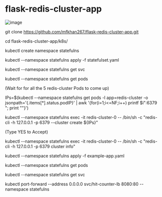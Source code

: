 # flask-redis-cluster-app

![image](https://github.com/mfkhan267/flask-redis-cluster-app/assets/77663612/d6af7312-38db-4071-bc3c-ef75d3005401)

 git clone https://github.com/mfkhan267/flask-redis-cluster-app.git
 
 cd flask-redis-cluster-app/k8s/
 
kubectl create namespace statefulns
 
kubectl --namespace statefulns apply -f statefulset.yaml
 
kubectl --namespace statefulns get svc
 
kubectl --namespace statefulns get pods 

(Wait for for all the 5 redis-cluster Pods to come up)
 
IPs=$(kubectl --namespace statefulns get pods -l app=redis-cluster -o jsonpath='{.items[*].status.podIP}' | awk '{for(i=1;i<=NF;i++) printf $i":6379 "; print ""}')
 
kubectl --namespace statefulns exec -it redis-cluster-0  -- /bin/sh -c "redis-cli -h 127.0.0.1 -p 6379 --cluster create ${IPs}"

(Type YES to Accept)
 
kubectl --namespace statefulns exec -it redis-cluster-0  -- /bin/sh -c "redis-cli -h 127.0.0.1 -p 6379 cluster info"
 
kubectl --namespace statefulns apply -f example-app.yaml
 
kubectl --namespace statefulns get pods

kubectl --namespace statefulns get svc
 
kubectl port-forward --address 0.0.0.0 svc/hit-counter-lb 8080:80 --namespace statefulns

